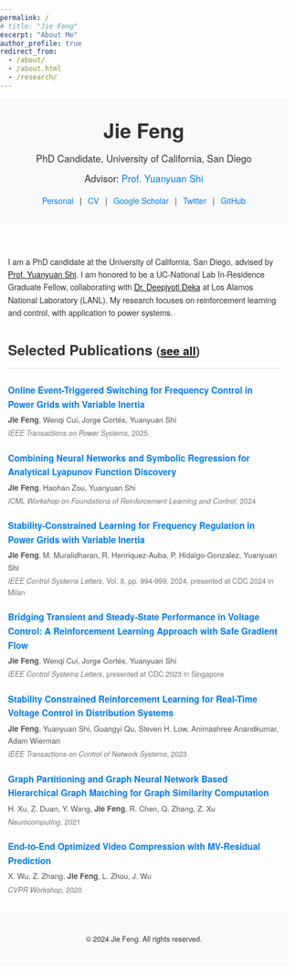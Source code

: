 ```yaml
---
permalink: /
# title: "Jie Feng"
excerpt: "About Me"
author_profile: true
redirect_from: 
  - /about/
  - /about.html
  - /research/
---
```


<html lang="en">
<head>
  <meta charset="UTF-8">
  <title>Jie Feng - PhD Candidate, UC San Diego</title>
  <meta name="viewport" content="width=device-width, initial-scale=1.0">
  <!-- Optional: Include a favicon -->
  <!-- <link rel="icon" href="path_to_your_favicon.ico"> -->
  <style>
    body {
      font-family: 'Helvetica Neue', Helvetica, Arial, sans-serif;
      color: #333;
      margin: 0;
      padding: 0;
      line-height: 1.6;
    }
    header {
      background-color: #f8f9fa;
      padding: 2em 1em;
      text-align: center;
    }
    header h1 {
      margin: 0;
      font-size: 2.5em;
    }
    header p {
      margin: 0.5em 0;
      font-size: 1.2em;
    }
    header a {
      color: #007bff;
      text-decoration: none;
    }
    header a:hover {
      text-decoration: underline;
    }
    nav {
      margin-top: 1em;
    }
    nav a {
      margin: 0 0.5em;
      color: #007bff;
      text-decoration: none;
    }
    nav a:hover {
      text-decoration: underline;
    }
    main {
      max-width: 800px;
      margin: 2em auto;
      padding: 0 1em;
    }
    section {
      margin-bottom: 2em;
    }
    h2 {
      border-bottom: 2px solid #e9ecef;
      padding-bottom: 0.5em;
      margin-bottom: 1em;
      font-size: 1.75em;
    }
    .publication-list {
      list-style: none;
      padding: 0;
    }
    .publication-item {
      margin-bottom: 1.5em;
    }
    .publication-title {
      font-weight: bold;
      font-size: 1.1em;
      margin: 0 0 0.25em 0;
    }
    .publication-authors {
      margin: 0;
      font-size: 0.95em;
      color: #555;
    }
    .publication-info {
      margin: 0.25em 0 0 0;
      font-size: 0.9em;
      color: #777;
    }
    .publication-title a {
      color: #007bff;
      text-decoration: none;
    }
    .publication-title a:hover {
      text-decoration: underline;
    }
    footer {
      text-align: center;
      padding: 2em 1em;
      background-color: #f8f9fa;
      font-size: 0.9em;
    }
    @media (max-width: 600px) {
      header h1 {
        font-size: 2em;
      }
      main {
        padding: 0 1em;
      }
    }
  </style>
</head>
<body>

<header>
  <h1>Jie Feng</h1>
  <p>PhD Candidate, University of California, San Diego</p>
  <p>
    Advisor: <a href="https://yyshi.eng.ucsd.edu/" target="_blank">Prof. Yuanyuan Shi</a>
  </p>
  <nav>
    <a href="https://jiefeng-cse.github.io/personal/" target="_blank">Personal</a> |
    <a href="https://jiefeng-cse.github.io/files/Jie_resume.pdf" target="_blank">CV</a> |
    <a href="https://scholar.google.com/citations?user=izXkblIAAAAJ&hl=en" target="_blank">Google Scholar</a> |
    <a href="https://twitter.com/jiefengcse" target="_blank">Twitter</a> |
    <a href="https://github.com/JieFeng-cse" target="_blank">GitHub</a>
  </nav>
</header>

<main>
  <section id="about">
    <p>
      I am a PhD candidate at the University of California, San Diego, advised by <a href="https://yyshi.eng.ucsd.edu/" target="_blank">Prof. Yuanyuan Shi</a>. I am honored to be a UC-National Lab In-Residence Graduate Fellow, collaborating with <a href="https://cnls.lanl.gov/external/people/Deepjyoti_Deka.php" target="_blank">Dr. Deepjyoti Deka</a> at Los Alamos National Laboratory (LANL). My research focuses on reinforcement learning and control, with application to power systems. 
    </p>
  </section>

  <section id="publications">
    <h2>Selected Publications <small>(<a href="https://jiefeng-cse.github.io/papers/" target="_blank">see all</a>)</small></h2>
    <ul class="publication-list">
      <!-- Publication 1 -->
      <li class="publication-item">
        <p class="publication-title">
          <a href="https://arxiv.org/abs/2408.15436" target="_blank">
            Online Event-Triggered Switching for Frequency Control in Power Grids with Variable Inertia
          </a>
        </p>
        <p class="publication-authors">
          <strong>Jie Feng</strong>, Wenqi Cui, Jorge Cortés, Yuanyuan Shi
        </p>
        <p class="publication-info">
          <em>IEEE Transactions on Power Systems</em>, 2025.
        </p>
      </li>
      <!-- Publication 2 -->
      <li class="publication-item">
        <p class="publication-title">
          <a href="https://openreview.net/forum?id=Knj78wY9T4" target="_blank">
            Combining Neural Networks and Symbolic Regression for Analytical Lyapunov Function Discovery
          </a>
        </p>
        <p class="publication-authors">
          <strong>Jie Feng</strong>, Haohan Zou, Yuanyuan Shi
        </p>
        <p class="publication-info">
          <em>ICML Workshop on Foundations of Reinforcement Learning and Control</em>, 2024
        </p>
      </li>
      <!-- Publication 3 -->
      <li class="publication-item">
        <p class="publication-title">
          <a href="https://ieeexplore.ieee.org/document/10183459" target="_blank">
            Stability-Constrained Learning for Frequency Regulation in Power Grids with Variable Inertia
          </a>
        </p>
        <p class="publication-authors">
          <strong>Jie Feng</strong>, M. Muralidharan, R. Henriquez-Auba, P. Hidalgo-Gonzalez, Yuanyuan Shi
        </p>
        <p class="publication-info">
          <em>IEEE Control Systems Letters</em>, Vol. 8, pp. 994-999, 2024, presented at CDC 2024 in Milan
        </p>
      </li>
      <!-- Publication 4 -->
      <li class="publication-item">
        <p class="publication-title">
          <a href="https://jiefeng-cse.github.io/Transient-Steady/" target="_blank">
            Bridging Transient and Steady-State Performance in Voltage Control: A Reinforcement Learning Approach with Safe Gradient Flow
          </a>
        </p>
        <p class="publication-authors">
          <strong>Jie Feng</strong>, Wenqi Cui, Jorge Cortés, Yuanyuan Shi
        </p>
        <p class="publication-info">
          <em>IEEE Control Systems Letters</em>, presented at CDC 2023 in Singapore
        </p>
      </li>
      <!-- Publication 5 -->
      <li class="publication-item">
        <p class="publication-title">
          <a href="https://arxiv.org/abs/2209.07669" target="_blank">
            Stability Constrained Reinforcement Learning for Real-Time Voltage Control in Distribution Systems
          </a>
        </p>
        <p class="publication-authors">
          <strong>Jie Feng</strong>, Yuanyuan Shi, Guangyi Qu, Steven H. Low, Animashree Anandkumar, Adam Wierman
        </p>
        <p class="publication-info">
          <em>IEEE Transactions on Control of Network Systems</em>, 2023
        </p>
      </li>
      <!-- Publication 6 -->
      <li class="publication-item">
        <p class="publication-title">
          <a href="https://doi.org/10.1016/j.neucom.2020.11.115" target="_blank">
            Graph Partitioning and Graph Neural Network Based Hierarchical Graph Matching for Graph Similarity Computation
          </a>
        </p>
        <p class="publication-authors">
          H. Xu, Z. Duan, Y. Wang, <strong>Jie Feng</strong>, R. Chen, Q. Zhang, Z. Xu
        </p>
        <p class="publication-info">
          <em>Neurocomputing</em>, 2021
        </p>
      </li>
      <!-- Publication 7 -->
      <li class="publication-item">
        <p class="publication-title">
          <a href="http://openaccess.thecvf.com/content_CVPRW_2020/papers/w7/Wu_End-to-End_Optimized_Video_Compression_With_MV-Residual_Prediction_CVPRW_2020_paper.pdf" target="_blank">
            End-to-End Optimized Video Compression with MV-Residual Prediction
          </a>
        </p>
        <p class="publication-authors">
          X. Wu, Z. Zhang, <strong>Jie Feng</strong>, L. Zhou, J. Wu
        </p>
        <p class="publication-info">
          <em>CVPR Workshop</em>, 2020
        </p>
      </li>
    </ul>
  </section>
</main>

<footer>
  <p>&copy; 2024 Jie Feng. All rights reserved.</p>
</footer>

</body>
</html>




<!-- Global site tag (gtag.js) - Google Analytics -->
<script async src="https://www.googletagmanager.com/gtag/js?id=UA-146397444-1"></script>
<script>
  window.dataLayer = window.dataLayer || [];
  function gtag(){dataLayer.push(arguments);}
  gtag('js', new Date());

  gtag('config', 'UA-146397444-1');
</script>
